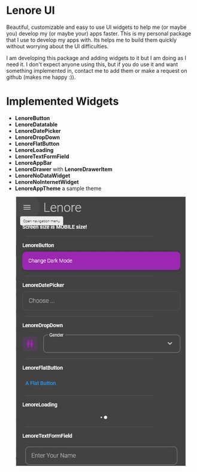 # Lenore UI

Beautiful, customizable and easy to use UI widgets to help me (or maybe you) develop my (or maybe your) apps faster. This is my personal package that I use to develop my apps with. Its helps me to build them quickly without worrying about the UI difficulties. 

I am developing this package and adding widgets to it but I am doing as I need it. I don't expect anyone using this, but if you do use it and want something implemented in, contact me to add them or make a request on github (makes me happy :)). 

# Implemented Widgets
- **LenoreButton**
- **LenoreDatatable**
- **LenoreDatePicker**
- **LenoreDropDown**
- **LenoreFlatButton**
- **LenoreLoading**
- **LenoreTextFormField**
- **LenoreAppBar**
- **LenoreDrawer** with **LenoreDrawerItem**
- **LenoreNoDataWidget**
- **LenoreNoInternetWidget**
- **LenoreAppTheme** a sample theme


<p align="center">
	<img src="https://raw.githubusercontent.com/lenoreteam/lenore_ui/master/screenshots/1.jpg" alt="Lenore UI Screen Shot" />
